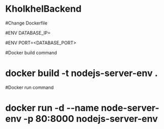# KholkhelBackend


#Change Dockerfile

#ENV DATABASE_IP=<DATABASE _IP>

#ENV PORT=<DATABASE_PORT>

#Docker build command 

# docker build -t nodejs-server-env .

#Docker run command

# docker run -d --name node-server-env -p 80:8000 nodejs-server-env
